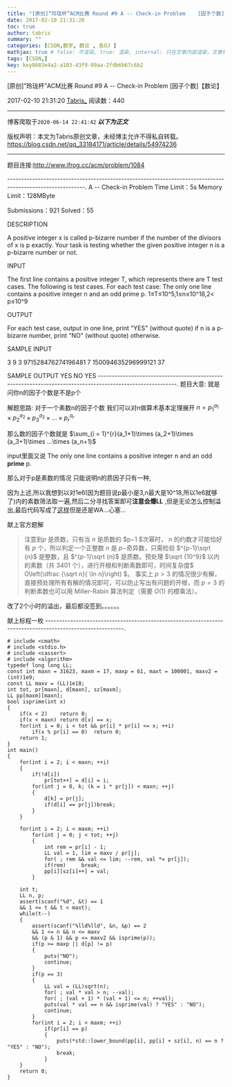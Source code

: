 ```yaml
---
title: "[原创]“玲珑杯”ACM比赛 Round #9 A -- Check-in Problem    [因子个数]【数论】"
date: 2017-02-10 21:31:20
toc: true
author: tabris
summary: ""
categories: [CSDN,数学, 数论 , 各OJ ]
mathjax: true # false: 不渲染, true: 渲染, internal: 只在文章内部渲染，文章列表中不渲染
tags: [CSDN,]
key: key8683e4a2-a103-43f9-99aa-2fdb6b67c6b2
---
```


[原创]“玲珑杯”ACM比赛 Round #9 A -- Check-in Problem    [因子个数]【数论】

2017-02-10 21:31:20  [Tabris_](https://me.csdn.net/qq_33184171) 阅读数：440

---

博客爬取于`2020-06-14 22:41:42`
***以下为正文***

版权声明：本文为Tabris原创文章，未经博主允许不得私自转载。
https://blog.csdn.net/qq_33184171/article/details/54974236

<!-- more -->

---

题目连接:http://www.ifrog.cc/acm/problem/1084

----------------------------------------------------------------------------------------------------------.
A -- Check-in Problem
Time Limit：5s Memory Limit：128MByte

Submissions：921 Solved：55

DESCRIPTION

A positive integer x is called p-bizarre number if the number of the divisors of x is p exactly.
Your task is testing whether the given positive integer n is a p-bizarre number or not.

INPUT

The first line contains a positive integer T, which represents there are T test cases.
The following is test cases. For each test case:
The only one line contains a positive integer n and an odd prime p.
1≤T≤10^5,1≤n≤10^18,2< p≤10^9

OUTPUT

For each test case, output in one line, print "YES" (without quote) if n is a p-bizarre number, print "NO" (without quote) otherwise.

SAMPLE INPUT

3
9 3
971528476274196481 7
150094635296999121 37

SAMPLE OUTPUT
YES
NO
YES
----------------------------------------------------------------------------------------------------------.
题目大意:
就是问你n的因子个数是不是p个


解题思路:
对于一个素数n的因子个数 我们可以对n做算术基本定理展开
$n = p_1^{a_1}\times p_2^{a_2}\times p_3^{a_3}\times ...\times p_r^{a_r}$

那么数的因子个数就是 $\sum_{i = 1}^{r}(a_1+1)\times (a_2+1)\times (a_3+1)\times ...\times (a_n+1)$

input里面又说
The only one line contains a positive integer n and an odd **prime** p.

那么对于p是素数的情况 只能说明n的质因子只有一种,


因为上述,所以我想到以对1e6(因为题目说p最小是3,n最大是10^18,所以1e6就够了)内的素数筛法取一遍,然后二分寻找答案即可**注意会爆LL**  ,但是无论怎么控制溢出,最后代码写成了[这样](http://paste.ubuntu.com/23966952/)但是还是WA...心塞...

献上官方题解
>注意到$p$ 是质数，只有当 $n$ 是质数的 $p−1 $次幂时， $n$ 的约数才可能恰好有 $p$ 个，所以判定一个正整数 $n$ 是 $p-$奇异数，只需检验 $^{p-1}\sqrt {n}$ 是整数，且 $^{p-1}\sqrt {n}$ 是质数。预处理 $\sqrt {10^9}$ 以内的素数（共 $3401$ 个），进行开根和判断素数即可，时间复杂度$ O\left(\dfrac {\sqrt n}{ \ln⁡ n}\right) $。
事实上 $p>3$ 的情况很少有解，直接预处理所有有解的情况即可，可以防止写出有问题的开根，而 $p=3$ 的判断素数也可以用 Miller-Rabin 算法判定（需要 $O(1)$ 的模乘法）。

改了2个小时的溢出，最后都没签到。。。。。。

献上标程一枚
----------------------------------------------------------------------------------------------------------.
```
# include <cmath>
# include <stdio.h>
# include <cassert>
# include <algorithm>
typedef long long LL;
const int maxn = 31623, maxm = 17, maxp = 61, maxt = 100001, maxv2 = (int)1e9;
const LL maxv = (LL)1e18;
int tot, pr[maxn], d[maxn], sz[maxm];
LL pp[maxm][maxn];
bool isprime(int x)
{
	if(x < 2)    return 0;
	if(x < maxn) return d[x] == x;
	for(int i = 0; i < tot && pr[i] * pr[i] <= x; ++i)
		if(x % pr[i] == 0)	return 0;
	return 1;
}
int main()
{
	for(int i = 2; i < maxn; ++i)
	{
		if(!d[i])
			pr[tot++] = d[i] = i;
		for(int j = 0, k; (k = i * pr[j]) < maxn; ++j)
		{
			d[k] = pr[j];
			if(d[i] == pr[j])break;
		}
	}

	for(int i = 2; i < maxm; ++i)
		for(int j = 0; j < tot; ++j)
		{
			int rem = pr[i] - 1;
			LL val = 1, lim = maxv / pr[j];
			for( ; rem && val <= lim; --rem, val *= pr[j]);
			if(rem)   	break;
			pp[i][sz[i]++] = val;
		}

	int t;
	LL n, p;
	assert(scanf("%d", &t) == 1
	&& 1 <= t && t < maxt);
	while(t--)
	{
		assert(scanf("%lld%lld", &n, &p) == 2
		&& 1 <= n && n <= maxv
		&& (p & 1) && p <= maxv2 && isprime(p));
		if(p >= maxp || d[p] != p)
		{
			puts("NO");
			continue;
		}
		if(p == 3)
		{
			LL val = (LL)sqrt(n);
			for( ; val * val > n; --val);
			for( ; (val + 1) * (val + 1) <= n; ++val);
			puts(val * val == n && isprime(val) ? "YES" : "NO");
			continue;
		}
		for(int i = 2; i < maxm; ++i)
			if(pr[i] == p)
			{
				puts(*std::lower_bound(pp[i], pp[i] + sz[i], n) == n ? "YES" : "NO");
				break;
			}
	}
	return 0;
}

```
